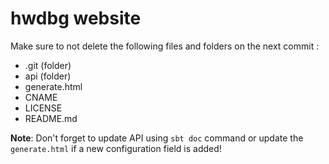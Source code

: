 # hwdbg website

Make sure to not delete the following files and folders on the next commit :
- .git (folder)
- api (folder)
- generate.html
- CNAME
- LICENSE
- README.md

**Note**: Don't forget to update API using `sbt doc` command or update the `generate.html` if a new configuration field is added!
